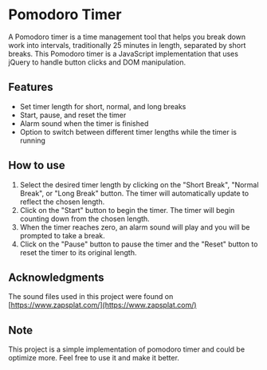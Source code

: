 # Pomodoro Timer

A Pomodoro timer is a time management tool that helps you break down work into intervals, traditionally 25 minutes in length, separated by short breaks. This Pomodoro timer is a JavaScript implementation that uses jQuery to handle button clicks and DOM manipulation.

## Features
- Set timer length for short, normal, and long breaks
- Start, pause, and reset the timer
- Alarm sound when the timer is finished
- Option to switch between different timer lengths while the timer is running

## How to use
1. Select the desired timer length by clicking on the "Short Break", "Normal Break", or "Long Break" button. The timer will automatically update to reflect the chosen length.
2. Click on the "Start" button to begin the timer. The timer will begin counting down from the chosen length.
3. When the timer reaches zero, an alarm sound will play and you will be prompted to take a break.
4. Click on the "Pause" button to pause the timer and the "Reset" button to reset the timer to its original length.

## Acknowledgments
The sound files used in this project were found on [https://www.zapsplat.com/](https://www.zapsplat.com/)

## Note
This project is a simple implementation of pomodoro timer and could be optimize more. Feel free to use it and make it better.

